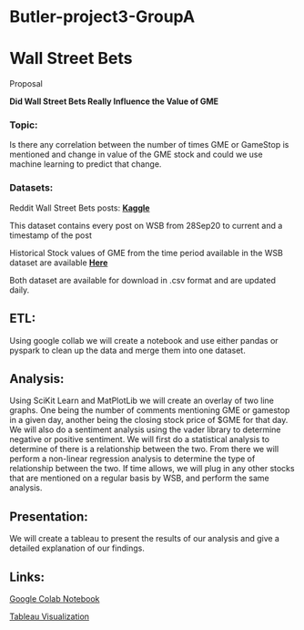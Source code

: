 # Butler-project3-GroupA

# Wall Street Bets
Proposal 

**Did Wall Street Bets Really Influence the Value of GME**

### Topic:
Is there any correlation between the number of times GME or GameStop is mentioned and change in value of the GME stock and could we use machine learning to predict that change.

###  Datasets:

Reddit Wall Street Bets posts:
**[Kaggle](https://www.kaggle.com/gpreda/reddit-wallstreetsbets-posts)**

This dataset contains every post on WSB from 28Sep20 to current and a timestamp of the post

Historical Stock values of GME from the time period available in the WSB dataset are available **[Here](https://finance.yahoo.com/quote/GME/history)**

Both dataset are available for download in .csv format and are updated daily. 

## ETL:
Using google collab we will create a notebook and use either pandas or pyspark to clean up the data and merge them into one dataset.

## Analysis:
Using SciKit Learn and MatPlotLib we will create an overlay of two line graphs. One being the number of comments mentioning GME or gamestop in a given day, another being the closing stock price of $GME for that day. We will also do a sentiment analysis using the vader library to determine negative or positive sentiment. We will first do a statistical analysis to determine of there is a relationship between the two. From there we will perform a non-linear regression analysis to determine the type of relationship between the two. If time allows, we will plug in any other stocks that are mentioned on a regular basis by WSB, and perform the same analysis.

## Presentation:
We will create a tableau to present the results of our analysis and give a detailed explanation of our findings. 

## Links:
[Google Colab Notebook](https://colab.research.google.com/drive/1NTlPFZTNnNOCxpQVMCVr-4F3Gj0w7QB1#scrollTo=kQVVVG17zSQ9)

[Tableau Visualization](https://public.tableau.com/profile/candy.capilla#!/vizhome/Butler-Project3-GROUPA/WSBandGME)
